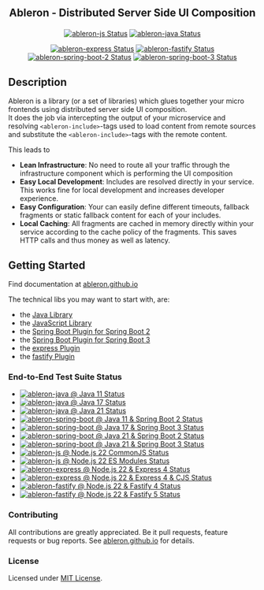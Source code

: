 ## <p align="center">Ableron - Distributed Server Side UI Composition</p>
<p align="center">
  <a href="https://github.com/ableron/ableron/actions/workflows/ableron-js.yml" target="_blank"><img src="https://github.com/ableron/ableron/actions/workflows/ableron-js.yml/badge.svg" alt="ableron-js Status" /></a>
  <a href="https://github.com/ableron/ableron/actions/workflows/ableron-java.yml" target="_blank"><img src="https://github.com/ableron/ableron/actions/workflows/ableron-java.yml/badge.svg" alt="ableron-java Status" /></a>
</p>
<p align="center">
  <a href="https://github.com/ableron/ableron/actions/workflows/ableron-express.yml" target="_blank"><img src="https://github.com/ableron/ableron/actions/workflows/ableron-express.yml/badge.svg" alt="ableron-express Status" /></a>
  <a href="https://github.com/ableron/ableron/actions/workflows/ableron-fastify.yml" target="_blank"><img src="https://github.com/ableron/ableron/actions/workflows/ableron-fastify.yml/badge.svg" alt="ableron-fastify Status" /></a>
  <a href="https://github.com/ableron/ableron/actions/workflows/ableron-spring-boot-2.yml" target="_blank"><img src="https://github.com/ableron/ableron/actions/workflows/ableron-spring-boot-2.yml/badge.svg" alt="ableron-spring-boot-2 Status" /></a>
  <a href="https://github.com/ableron/ableron/actions/workflows/ableron-spring-boot-3.yml" target="_blank"><img src="https://github.com/ableron/ableron/actions/workflows/ableron-spring-boot-3.yml/badge.svg" alt="ableron-spring-boot-3 Status" /></a>
</p>

## Description

Ableron is a library (or a set of libraries) which glues together your micro frontends using distributed
server side UI composition.<br>
It does the job via intercepting the output of your microservice and resolving <code>&lt;ableron-include&gt;</code>-tags
used to load content from remote sources and substitute the <code>&lt;ableron-include&gt;</code>-tags with
the remote content.

This leads to
- **Lean Infrastructure**: No need to route all your traffic through the infrastructure component which is performing the UI composition
- **Easy Local Development**: Includes are resolved directly in your service. This works fine for local development and increases developer experience.
- **Easy Configuration**: Your can easily define different timeouts, fallback fragments or static fallback content for each of your includes.
- **Local Caching**: All fragments are cached in memory directly within your service according to the cache policy of the fragments. This saves HTTP calls and thus money as well as latency.

## Getting Started

Find documentation at [ableron.github.io](http://ableron.github.io/)

The technical libs you may want to start with, are:
- the [Java Library](https://github.com/ableron/ableron/tree/main/ableron-java)
- the [JavaScript Library](https://github.com/ableron/ableron/tree/main/ableron-js)
- the [Spring Boot Plugin for Spring Boot 2](https://github.com/ableron/ableron/tree/main/ableron-spring-boot-2)
- the [Spring Boot Plugin for Spring Boot 3](https://github.com/ableron/ableron/tree/main/ableron-spring-boot-3)
- the [express Plugin](https://github.com/ableron/ableron/tree/main/ableron-express)
- the [fastify Plugin](https://github.com/ableron/ableron/tree/main/ableron-fastify)

### End-to-End Test Suite Status

* [![ableron-java @ Java 11 Status](https://github.com/ableron/ableron/actions/workflows/ableron-verify-java11.yml/badge.svg)](https://github.com/ableron/ableron/actions/workflows/ableron-verify-java11.yml)
* [![ableron-java @ Java 17 Status](https://github.com/ableron/ableron/actions/workflows/ableron-verify-java17.yml/badge.svg)](https://github.com/ableron/ableron/actions/workflows/ableron-verify-java17.yml)
* [![ableron-java @ Java 21 Status](https://github.com/ableron/ableron/actions/workflows/ableron-verify-java21.yml/badge.svg)](https://github.com/ableron/ableron/actions/workflows/ableron-verify-java21.yml)
* [![ableron-spring-boot @ Java 11 & Spring Boot 2 Status](https://github.com/ableron/ableron/actions/workflows/ableron-verify-java11-spring-boot-2.yml/badge.svg)](https://github.com/ableron/ableron/actions/workflows/ableron-verify-java11-spring-boot-2.yml)
* [![ableron-spring-boot @ Java 17 & Spring Boot 3 Status](https://github.com/ableron/ableron/actions/workflows/ableron-verify-java17-spring-boot-3.yml/badge.svg)](https://github.com/ableron/ableron/actions/workflows/ableron-verify-java17-spring-boot-3.yml)
* [![ableron-spring-boot @ Java 21 & Spring Boot 2 Status](https://github.com/ableron/ableron/actions/workflows/ableron-verify-java21-spring-boot-2.yml/badge.svg)](https://github.com/ableron/ableron/actions/workflows/ableron-verify-java21-spring-boot-2.yml)
* [![ableron-spring-boot @ Java 21 & Spring Boot 3 Status](https://github.com/ableron/ableron/actions/workflows/ableron-verify-java21-spring-boot-3.yml/badge.svg)](https://github.com/ableron/ableron/actions/workflows/ableron-verify-java21-spring-boot-3.yml)
* [![ableron-js @ Node.js 22 CommonJS Status](https://github.com/ableron/ableron/actions/workflows/ableron-verify-nodejs22-cjs.yml/badge.svg)](https://github.com/ableron/ableron/actions/workflows/ableron-verify-nodejs22-cjs.yml)
* [![ableron-js @ Node.js 22 ES Modules Status](https://github.com/ableron/ableron/actions/workflows/ableron-verify-nodejs22-esm.yml/badge.svg)](https://github.com/ableron/ableron/actions/workflows/ableron-verify-nodejs22-esm.yml)
* [![ableron-express @ Node.js 22 & Express 4 Status](https://github.com/ableron/ableron/actions/workflows/ableron-verify-nodejs22-express4.yml/badge.svg)](https://github.com/ableron/ableron/actions/workflows/ableron-verify-nodejs22-express4.yml)
* [![ableron-express @ Node.js 22 & Express 4 & CJS Status](https://github.com/ableron/ableron/actions/workflows/ableron-verify-nodejs22-express4-cjs.yml/badge.svg)](https://github.com/ableron/ableron/actions/workflows/ableron-verify-nodejs22-express4-cjs.yml)
* [![ableron-fastify @ Node.js 22 & Fastify 4 Status](https://github.com/ableron/ableron/actions/workflows/ableron-verify-nodejs22-fastify4.yml/badge.svg)](https://github.com/ableron/ableron/actions/workflows/ableron-verify-nodejs22-fastify4.yml)
* [![ableron-fastify @ Node.js 22 & Fastify 5 Status](https://github.com/ableron/ableron/actions/workflows/ableron-verify-nodejs22-fastify5.yml/badge.svg)](https://github.com/ableron/ableron/actions/workflows/ableron-verify-nodejs22-fastify5.yml)

### Contributing

All contributions are greatly appreciated. Be it pull requests, feature requests or bug reports. See
[ableron.github.io](https://ableron.github.io/) for details.

### License

Licensed under [MIT License](./LICENSE).
